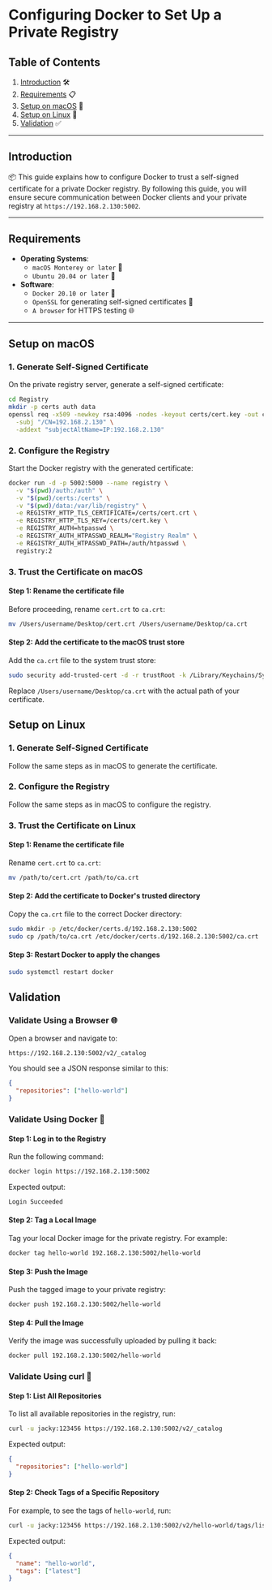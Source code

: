 # Configuring Docker to Set Up a Private Registry

## Table of Contents
1. [Introduction](#introduction) 🛠️
2. [Requirements](#requirements) 📋
3. [Setup on macOS](#setup-on-macos) 🍎
4. [Setup on Linux](#setup-on-linux) 🐧
5. [Validation](#validation) ✅

---

## Introduction

📦 This guide explains how to configure Docker to trust a self-signed certificate for a private Docker registry. By following this guide, you will ensure secure communication between Docker clients and your private registry at `https://192.168.2.130:5002`.

---

## Requirements

- **Operating Systems**:
  - `macOS Monterey or later` 🍎
  - `Ubuntu 20.04 or later` 🐧
- **Software**:
  - `Docker 20.10 or later` 🐳
  - `OpenSSL` for generating self-signed certificates 🔐
  - `A browser` for HTTPS testing 🌐

---

## Setup on macOS

### 1. Generate Self-Signed Certificate

On the private registry server, generate a self-signed certificate:
```bash
cd Registry
mkdir -p certs auth data
openssl req -x509 -newkey rsa:4096 -nodes -keyout certs/cert.key -out certs/cert.crt -days 365 \
  -subj "/CN=192.168.2.130" \
  -addext "subjectAltName=IP:192.168.2.130"
```

### 2. Configure the Registry

Start the Docker registry with the generated certificate:
```bash
docker run -d -p 5002:5000 --name registry \
  -v "$(pwd)/auth:/auth" \
  -v "$(pwd)/certs:/certs" \
  -v "$(pwd)/data:/var/lib/registry" \
  -e REGISTRY_HTTP_TLS_CERTIFICATE=/certs/cert.crt \
  -e REGISTRY_HTTP_TLS_KEY=/certs/cert.key \
  -e REGISTRY_AUTH=htpasswd \
  -e REGISTRY_AUTH_HTPASSWD_REALM="Registry Realm" \
  -e REGISTRY_AUTH_HTPASSWD_PATH=/auth/htpasswd \
  registry:2
```

### 3. Trust the Certificate on macOS

#### Step 1: Rename the certificate file
Before proceeding, rename `cert.crt` to `ca.crt`:
```bash
mv /Users/username/Desktop/cert.crt /Users/username/Desktop/ca.crt
```

#### Step 2: Add the certificate to the macOS trust store
Add the `ca.crt` file to the system trust store:
```bash
sudo security add-trusted-cert -d -r trustRoot -k /Library/Keychains/System.keychain /Users/username/Desktop/ca.crt
```

Replace `/Users/username/Desktop/ca.crt` with the actual path of your certificate.

## Setup on Linux

### 1. Generate Self-Signed Certificate
Follow the same steps as in macOS to generate the certificate.

### 2. Configure the Registry
Follow the same steps as in macOS to configure the registry.

### 3. Trust the Certificate on Linux

#### Step 1: Rename the certificate file
Rename `cert.crt` to `ca.crt`:
```bash
mv /path/to/cert.crt /path/to/ca.crt
```

#### Step 2: Add the certificate to Docker's trusted directory
Copy the `ca.crt` file to the correct Docker directory:
```bash
sudo mkdir -p /etc/docker/certs.d/192.168.2.130:5002
sudo cp /path/to/ca.crt /etc/docker/certs.d/192.168.2.130:5002/ca.crt
```

#### Step 3: Restart Docker to apply the changes
```bash
sudo systemctl restart docker
```

## Validation

### Validate Using a Browser 🌐
Open a browser and navigate to:
```bash
https://192.168.2.130:5002/v2/_catalog
```
You should see a JSON response similar to this:
```json
{
  "repositories": ["hello-world"]
}
```

### Validate Using Docker 🐳

#### Step 1: Log in to the Registry
Run the following command:
```bash
docker login https://192.168.2.130:5002
```
Expected output:
```bash
Login Succeeded
```

#### Step 2: Tag a Local Image
Tag your local Docker image for the private registry. For example:
```bash
docker tag hello-world 192.168.2.130:5002/hello-world
```

#### Step 3: Push the Image
Push the tagged image to your private registry:
```bash
docker push 192.168.2.130:5002/hello-world
```

#### Step 4: Pull the Image
Verify the image was successfully uploaded by pulling it back:
```bash
docker pull 192.168.2.130:5002/hello-world
```

### Validate Using curl 📡

#### Step 1: List All Repositories
To list all available repositories in the registry, run:
```bash
curl -u jacky:123456 https://192.168.2.130:5002/v2/_catalog
```
Expected output:
```json
{
  "repositories": ["hello-world"]
}
```

#### Step 2: Check Tags of a Specific Repository
For example, to see the tags of `hello-world`, run:
```bash
curl -u jacky:123456 https://192.168.2.130:5002/v2/hello-world/tags/list
```
Expected output:
```json
{
  "name": "hello-world",
  "tags": ["latest"]
}
```

